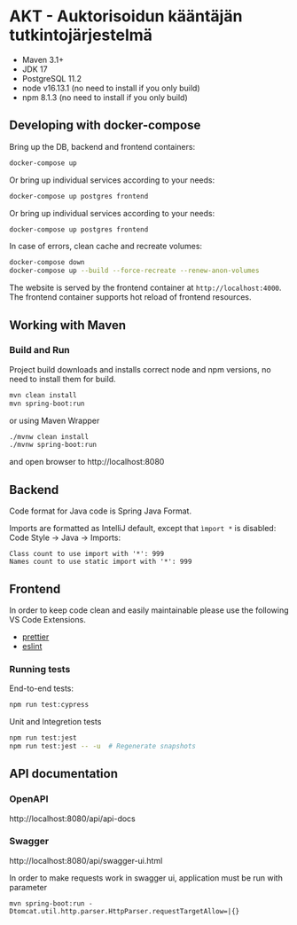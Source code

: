 # AKT - Auktorisoidun kääntäjän tutkintojärjestelmä

- Maven 3.1+
- JDK 17
- PostgreSQL 11.2
- node v16.13.1 (no need to install if you only build)
- npm 8.1.3 (no need to install if you only build)

## Developing with docker-compose

Bring up the DB, backend and frontend containers:

```sh
docker-compose up
```

Or bring up individual services according to your needs:

```sh
docker-compose up postgres frontend
```

Or bring up individual services according to your needs:

```sh
docker-compose up postgres frontend
```

In case of errors, clean cache and recreate volumes:

```sh
docker-compose down
docker-compose up --build --force-recreate --renew-anon-volumes
```

The website is served by the frontend container at `http://localhost:4000`.
The frontend container supports hot reload of frontend resources.

## Working with Maven

### Build and Run

Project build downloads and installs correct node and npm versions, no need to install them for build.

```sh
mvn clean install
mvn spring-boot:run
```

or using Maven Wrapper

```sh
./mvnw clean install
./mvnw spring-boot:run
```

and open browser to http://localhost:8080

## Backend

Code format for Java code is Spring Java Format.

Imports are formatted as IntelliJ default, except that `ìmport *` is disabled:
Code Style -> Java -> Imports:

```
Class count to use import with '*': 999
Names count to use static import with '*': 999
```

## Frontend

In order to keep code clean and easily maintainable please use the following VS Code Extensions.

- [prettier]
- [eslint]

### Running tests

End-to-end tests:

```sh
npm run test:cypress
```

Unit and Integretion tests

```sh
npm run test:jest
npm run test:jest -- -u  # Regenerate snapshots
```

## API documentation

### OpenAPI

http://localhost:8080/api/api-docs

### Swagger

http://localhost:8080/api/swagger-ui.html

In order to make requests work in swagger ui, application must be run with parameter

```
mvn spring-boot:run -Dtomcat.util.http.parser.HttpParser.requestTargetAllow=|{}
```

[prettier]: https://marketplace.visualstudio.com/items?itemName=esbenp.prettier-vscode
[eslint]: https://marketplace.visualstudio.com/items?itemName=dbaeumer.vscode-eslint
